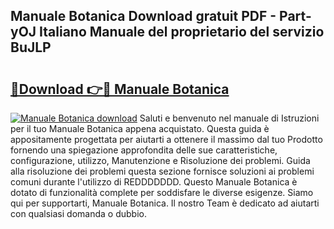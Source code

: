 ## Manuale Botanica Download gratuit PDF - Part-yOJ Italiano Manuale del proprietario del servizio BuJLP

# <h2><a href="http://dfbmpv.blite.top/?on=Manuale+Botanica">🔗Download 👉🔴 Manuale Botanica</a></h2>

[![Manuale Botanica download](https://i.imgur.com/lujVjoI.png)](http://dfbmpv.blite.top/?on=Manuale+Botanica)
Saluti e benvenuto nel manuale di Istruzioni per il tuo Manuale Botanica appena acquistato. Questa guida è appositamente progettata per aiutarti a ottenere il massimo dal tuo Prodotto fornendo una spiegazione approfondita delle sue caratteristiche, configurazione, utilizzo, Manutenzione e Risoluzione dei problemi. Guida alla risoluzione dei problemi questa sezione fornisce soluzioni ai problemi comuni durante l'utilizzo di REDDDDDDD. Questo Manuale Botanica è dotato di funzionalità complete per soddisfare le diverse esigenze. Siamo qui per supportarti, Manuale Botanica. Il nostro Team è dedicato ad aiutarti con qualsiasi domanda o dubbio.
